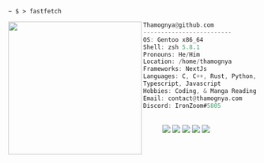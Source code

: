 ```console
~ $ > fastfetch
```

<img align="left" src="https://avatars.githubusercontent.com/u/98194153?v=4" width="270" /> 

```rust
Thamognya@github.com
-------------------------
OS: Gentoo x86_64
Shell: zsh 5.8.1
Pronouns: He/Him
Location: /home/thamognya
Frameworks: NextJs
Languages: C, C++, Rust, Python,
Typescript, Javascript
Hobbies: Coding, & Manga Reading
Email: contact@thamognya.com
Discord: IronZoom#5805
```
<p align="left">
   &nbsp; &nbsp; &nbsp; &nbsp; &nbsp; &nbsp; &nbsp; &nbsp; &nbsp; &nbsp; &nbsp; &nbsp; &nbsp; 
   &nbsp; &nbsp; &nbsp; &nbsp; &nbsp; &nbsp; &nbsp; &nbsp; &nbsp; &nbsp; &nbsp; &nbsp; &nbsp; 
   &nbsp; &nbsp; &nbsp; &nbsp; &nbsp; &nbsp; &nbsp; &nbsp;
  <img src="https://singlecolorimage.com/get/F28FAD/25x20" />
  <img src="https://singlecolorimage.com/get/ABE9B3/25x20" />
  <img src="https://singlecolorimage.com/get/B5E8E0/25x20" />
  <img src="https://singlecolorimage.com/get/96CDFB/25x20" />
  <img src="https://singlecolorimage.com/get/89DCEB/25x20" />
</p>
